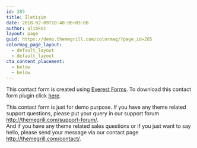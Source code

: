 ```yaml
---
id: 285
title: İletişim
date: 2018-02-09T10:40:06+03:00
author: alibknc
layout: page
guid: https://demo.themegrill.com/colormag/?page_id=285
colormag_page_layout:
  - default_layout
  - default_layout
cta_content_placement:
  - below
  - below
---
```

This contact form is created using <a href="https://wpeverest.com/wordpress-plugins/everest-forms/" target="_blank" rel="noopener noreferrer">Everest Forms</a>. To download this contact form plugin click <a href="https://downloads.wordpress.org/plugin/everest-forms.zip" rel="nofollow">here</a>.

This contact form is just for demo purpose. If you have any theme related support questions, please put your query in our support forum <a href="http://themegrill.com/support-forum/" target="_blank" rel="noopener noreferrer">http://themegrill.com/support-forum/</a>.  
And if you have any theme related sales questions or if you just want to say hello, please send your message via our contact page <a href="http://themegrill.com/contact/" target="_blank" rel="noopener noreferrer">http://themegrill.com/contact/</a>.  


<div class="everest-forms">
  <div class="evf-container default" id="evf-287">
  </div>
  
  <!-- .evf-container -->
</div>